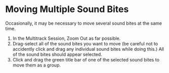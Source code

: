 # Moving Multiple Sound Bites

Occasionally, it may be necessary to move several sound bites at the same time.

1. In the Multitrack Session, Zoom Out as far possible.
2. Drag-select all of the sound bites you want to move \(be careful not to accidently click and drag any individual sound bites while doing this.\) All of the sound bites should appear selected.
3. Click and drag the green title bar of one of the selected sound bites to move them as a group.

